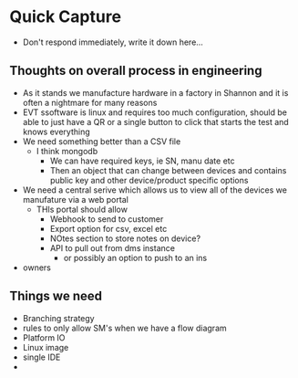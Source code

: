 # Quick Capture

- Don't respond immediately, write it down here...


## Thoughts on overall process in engineering
- As it stands we manufacture hardware in a factory in Shannon and it is often a  nightmare for many reasons
- EVT ssoftware is linux and requires too much configuration, should be able to just have a QR or a single button to click that starts the test and knows everything
- We need something better than a CSV file
	- I think mongodb
		- We can have required keys, ie SN, manu date etc
		- Then an object that can change between devices and contains public key and other device/product specific options
- We need a central serive which allows us to view all of the devices we manufature via a web portal
	- THIs portal should allow
		- Webhook to send to customer
		- Export option for csv, excel etc
		- NOtes section to store notes on device?
		- API to pull out from dms instance
			- or possibly an option to push to an ins
- owners


## Things we need
- Branching strategy
- rules to only allow SM's when we have a flow diagram
- Platform IO
- Linux image
- single IDE
- 